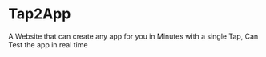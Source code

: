 # Tap2App
A Website that can create any app for you in Minutes with a single Tap, Can Test the app in real time
